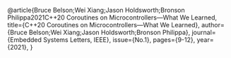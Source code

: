 @article{Bruce Belson;Wei Xiang;Jason Holdsworth;Bronson Philippa2021C++20 Coroutines on Microcontrollers―What We Learned,
title={C++20 Coroutines on Microcontrollers―What We Learned},
author={Bruce Belson;Wei Xiang;Jason Holdsworth;Bronson Philippa},
journal={Embedded Systems Letters, IEEE},
issue={No.1},
pages={9-12},
year={2021},
}
